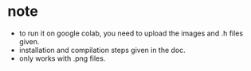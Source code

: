 
# note
- to run it on google colab, you need to upload the images and .h files given.
- installation and compilation steps given in the doc.
- only works with .png files.
